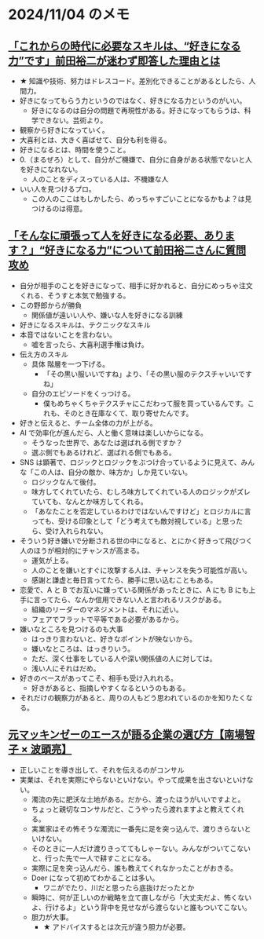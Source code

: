 # 2024/11/04 のメモ

## [「これからの時代に必要なスキルは、“好きになる力”です」前田裕二が迷わず即答した理由とは](https://youtu.be/AeVm9-oVXXo?si=5euB66z4uwoGehYD)

- ★ 知識や技術、努力はドレスコード。差別化できることがあるとしたら、人間力。
- 好きになってもらう力というのではなく、好きになる力というのがいい。
  - 好きになるのは自分の問題で再現性がある。好きになってもらうは、科学できない。芸術より。
- 観察から好きになっていく。
- 大喜利とは、大きく喜ばせて、自分も利を得る。
- 好きになるとは、時間を使うこと。
- 0.（まるぜろ）として、自分がご機嫌で、自分に自身がある状態でないと人を好きになれない。
  - 人のことをディスっている人は、不機嫌な人
- いい人を見つけるプロ。
  - この人のここはもしかしたら、めっちゃすごいことになるかもよ？は見つけるのは得意。

## [「そんなに頑張って人を好きになる必要、あります？」“好きになる力”について前田裕二さんに質問攻め](https://youtu.be/UP4o6BpinCM?si=Ehq7TF1wueq0LOXK)

- 自分が相手のことを好きになって、相手に好かれると、自分にめっちゃ注文くれる、そうすと本気で勉強する。
- この野郎からが勝負
  - 関係値が遠いい人や、嫌いな人を好きになる訓練
- 好きになるスキルは、テクニックなスキル
- 本音ではないことを言わない。
  - 嘘を言ったら、大喜利選手権は負け。
- 伝え方のスキル
  - 具体 階層を一つ下げる。
    - 「その黒い服いいですね」より、「その黒い服のテクスチャいいですね」
  - 自分のエピソードをくっつける。
    - 僕もめちゃくちゃテクスチャにこだわって服を買っているんです。これも、そのとき在庫なくて、取り寄せたんです。
- 好きと伝えると、チーム全体の力が上がる。
- AI で効率化が進んだら、人と働く意味は楽しいからになる。
  - そうなった世界で、あなたは選ばれる側ですか？
  - 選ぶ側でもあるけれど、選ばれる側でもある。
- SNS は顕著で、ロジックとロジックをぶつけ合っているように見えて、みんな「この人は、自分の敵か、味方か」しか見ていない。
  - ロジックなんて後付。
  - 味方してくれていたら、むしろ味方してくれている人のロジックがズレていても、なんとか味方してくれる。
  - 「あなたことを否定しているわけではないんですけど」とロジカルに言っても、受ける印象として「どう考えても敵対視している」と思ったら、受け入れられない。
- そういう好き嫌いで分断される世の中になると、とにかく好きって飛びつく人のほうが相対的にチャンスが高まる。
  - 運気が上る。
  - 人のことを嫌いとすぐに攻撃する人は、チャンスを失う可能性が高い。
  - 感謝と謙虚と毎日言ってたら、勝手に思い込むこともある。
- 恋愛で、A と B でお互いに嫌っている関係があったときに、A にも B にも上手に言ってたら、なんか信用できない人と言われるリスクがある。
  - 組織のリーダーのマネジメントは、それに近い。
  - フェアでフラットで平等である必要があるから。
- 嫌いなところを見つけるのも大事
  - はっきり言わないと、好きなポイントが映ないから。
  - 嫌いなところは、はっきりいう。
  - ただ、深く仕事をしている人や深い関係値の人に対しては。
  - 浅い人にそれはだめ。
- 好きのベースがあってこそ、相手も受け入れれる。
  - 好きがあると、指摘しやすくなるというのもある。
- それだけの観察力があると、周りの人もどう思われているのかを知りたくなる。

## [元マッキンゼーのエースが語る企業の選び方【南場智子 × 波頭亮】](https://youtu.be/Nh_rzdVh15U?si=2M5z6lsEinpSFFgG)

- 正しいことを導き出して、それを伝えるのがコンサル
- 実業は、それを実際にやらないといけない。やって成果を出さないといけない。
  - 濁流の先に肥沃な土地がある。だから、渡ったほうがいいですよと。
  - ちょっと親切なコンサルだと、こうやったら渡れますよと教えてくれる。
  - 実業家はその怖そうな濁流に一番先に足を突っ込んで、渡りきらないといけない。
  - そのときに一人だけ渡りきっててもしゃーない。みんながついてこないと、行った先で一人で耕すことになる。
  - 実際に足を突っ込んだら、誰も教えてくれなかったことがおきる。
  - Doer になって初めてわかることは多い。
    - ワニがでたり、川だと思ったら底抜けだったとか
  - 瞬時に、何が正しいのか戦略を立て直しながら「大丈夫だよ、怖くないよ、行けるよ」という背中を見せながら渡らないと誰もついてこない。
  - 胆力が大事。
    - ★ アドバイスするとは次元が違う胆力が必要。
